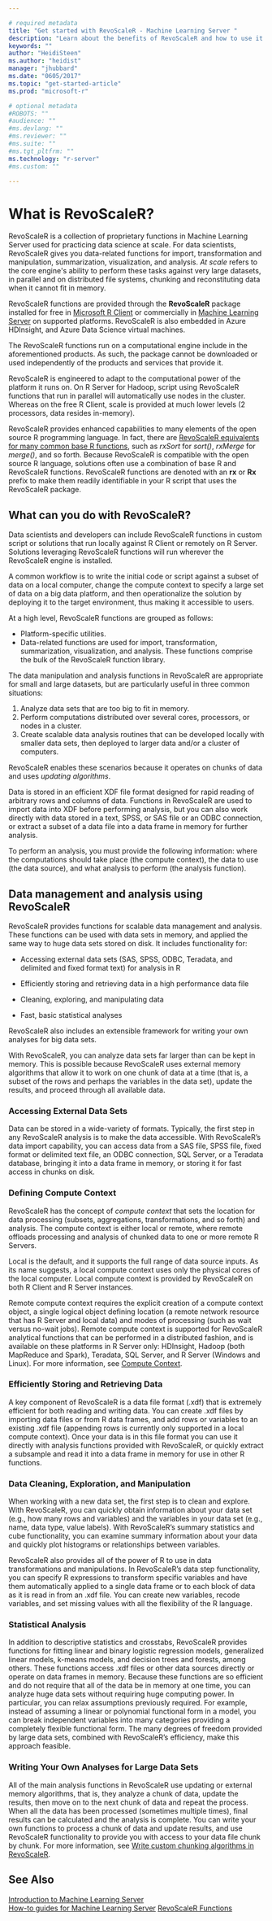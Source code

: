 ```yaml
---

# required metadata
title: "Get started with RevoScaleR - Machine Learning Server "
description: "Learn about the benefits of RevoScaleR and how to use it in custom script and code."
keywords: ""
author: "HeidiSteen"
ms.author: "heidist"
manager: "jhubbard"
ms.date: "0605/2017"
ms.topic: "get-started-article"
ms.prod: "microsoft-r"

# optional metadata
#ROBOTS: ""
#audience: ""
#ms.devlang: ""
#ms.reviewer: ""
#ms.suite: ""
#ms.tgt_pltfrm: ""
ms.technology: "r-server"
#ms.custom: ""

---
```


# What is RevoScaleR?

RevoScaleR is a collection of proprietary functions in Machine Learning Server used for practicing data science at scale. For data scientists, RevoScaleR gives you data-related functions for import, transformation and manipulation, summarization, visualization, and analysis. *At scale* refers to the core engine's ability to perform these tasks against very large datasets, in parallel and on distributed file systems, chunking and reconstituting data when it cannot fit in memory.

RevoScaleR functions are provided through the **RevoScaleR** package installed for free in [Microsoft R Client](../r-client/what-is-microsoft-r-client.md) or commercially in [Machine Learning Server](../what-is-machine-learning-server.md) on supported platforms. RevoScaleR is also embedded in Azure HDInsight, and Azure Data Science virtual machines.

The RevoScaleR functions run on a computational engine include in the aforementioned products. As such, the package cannot be downloaded or used independently of the products and services that provide it.

RevoScaleR is engineered to adapt to the computational power of the platform it runs on. On R Server for Hadoop, script using RevoScaleR functions that run in parallel will automatically use nodes in the cluster. Whereas on the free R Client, scale is provided at much lower levels (2 processors, data resides in-memory).

RevoScaleR provides enhanced capabilities to many elements of the open source R programming language. In fact, there are [RevoScaleR equivalents for many common base R functions](../r-reference/revoscaler/revoscaler-compared-to-base-r.md), such as *rxSort* for *sort()*, *rxMerge* for *merge()*, and so forth. Because RevoScaleR is compatible with the open source R language, solutions often use a combination of base R and RevoScaleR functions. RevoScaleR functions are denoted with an **rx** or **Rx** prefix to make them readily identifiable in your R script that uses the RevoScaleR package.

## What can you do with RevoScaleR?

Data scientists and developers can include RevoScaleR functions in custom script or solutions that run locally against R Client or remotely on R Server. Solutions leveraging RevoScaleR functions will run wherever the RevoScaleR engine is installed.

A common workflow is to write the initial code or script against a subset of data on a local computer, change the compute context to specify a large set of data on a big data platform, and then operationalize the solution by deploying it to the target environment, thus making it accessible to users.

At a high level, RevoScaleR functions are grouped as follows:

* Platform-specific utilities.
* Data-related functions are used for import, transformation, summarization, visualization, and analysis. These functions comprise the bulk of the RevoScaleR function library.

The data manipulation and analysis functions in RevoScaleR are appropriate for small and large datasets, but are particularly useful in three common situations:

1. Analyze data sets that are too big to fit in memory.
2. Perform computations distributed over several cores, processors, or nodes in a cluster.
3. Create scalable data analysis routines that can be developed locally with smaller data sets, then deployed to larger data and/or a cluster of computers.

RevoScaleR enables these scenarios because it operates on chunks of data and uses *updating algorithms*.

Data is stored in an efficient XDF file format designed for rapid reading of arbitrary rows and columns of data. Functions in RevoScaleR are used to import data into XDF before performing analysis, but you can also work directly with data stored in a text, SPSS, or SAS file or an ODBC connection, or extract a subset of a data file into a data frame in memory for further analysis.

To perform an analysis, you must provide the following information: where the computations should take place (the compute context), the data to use (the data source), and what analysis to perform (the analysis function). 

## Data management and analysis using RevoScaleR

RevoScaleR provides functions for scalable data management and analysis. These functions can be used with data sets in memory, and applied the same way to huge data sets stored on disk. It includes functionality for:

- Accessing external data sets (SAS, SPSS, ODBC, Teradata, and delimited and fixed format text) for analysis in R

- Efficiently storing and retrieving data in a high performance data file

- Cleaning, exploring, and manipulating data

- Fast, basic statistical analyses

RevoScaleR also includes an extensible framework for writing your own analyses for big data sets.

With RevoScaleR, you can analyze data sets far larger than can be kept in memory. This is possible because RevoScaleR uses external memory algorithms that allow it to work on one chunk of data at a time (that is, a subset of the rows and perhaps the variables in the data set), update the results, and proceed through all available data.

### Accessing External Data Sets

Data can be stored in a wide-variety of formats. Typically, the first step in any RevoScaleR analysis is to make the data accessible. With RevoScaleR’s data import capability, you can access data from a SAS file, SPSS file, fixed format or delimited text file, an ODBC connection, SQL Server, or a Teradata database, bringing it into a data frame in memory, or storing it for fast access in chunks on disk.

<a name="compute-context"></a>
### Defining Compute Context

RevoScaleR has the concept of *compute context* that sets the location for data processing (subsets, aggregations, transformations, and so forth) and analysis. The compute context is either local or remote, where remote offloads processing and analysis of chunked data to one or more remote R Servers.

Local is the default, and it supports the full range of data source inputs. As its name suggests, a local compute context uses only the physical cores of the local computer. Local compute context is provided by RevoScaleR on both R Client and R Server instances.

Remote compute context requires the explicit creation of a compute context object, a single logical object defining location (a remote network resource that has R Server and local data) and modes of processing (such as wait versus no-wait jobs). Remote compute context is supported for RevoScaleR analytical functions that can be performed in a distributed fashion, and is available on these platforms in R Server only: HDInsight, Hadoop (both MapReduce and Spark), Teradata, SQL Server, and R Server (Windows and Linux). For more information, see [Compute Context](concept-what-is-compute-context.md).

### Efficiently Storing and Retrieving Data

A key component of RevoScaleR is a data file format (.xdf) that is extremely efficient for both reading and writing data. You can create .xdf files by importing data files or from R data frames, and add rows or variables to an existing .xdf file (appending rows is currently only supported in a local compute context). Once your data is in this file format you can use it directly with analysis functions provided with RevoScaleR, or quickly extract a subsample and read it into a data frame in memory for use in other R functions.

### Data Cleaning, Exploration, and Manipulation

When working with a new data set, the first step is to clean and explore. With RevoScaleR, you can quickly obtain information about your data set (e.g., how many rows and variables) and the variables in your data set (e.g., name, data type, value labels). With RevoScaleR’s summary statistics and cube functionality, you can examine summary information about your data and quickly plot histograms or relationships between variables.

RevoScaleR also provides all of the power of R to use in data transformations and manipulations. In RevoScaleR’s data step functionality, you can specify R expressions to transform specific variables and have them automatically applied to a single data frame or to each block of data as it is read in from an .xdf file. You can create new variables, recode variables, and set missing values with all the flexibility of the R language.

### Statistical Analysis

In addition to descriptive statistics and crosstabs, RevoScaleR provides functions for fitting linear and binary logistic regression models, generalized linear models, k-means models, and decision trees and forests, among others. These functions access .xdf files or other data sources directly or operate on data frames in memory. Because these functions are so efficient and do not require that all of the data be in memory at one time, you can analyze huge data sets without requiring huge computing power. In particular, you can relax assumptions previously required. For example, instead of assuming a linear or polynomial functional form in a model, you can break independent variables into many categories providing a completely flexible functional form. The many degrees of freedom provided by large data sets, combined with RevoScaleR’s efficiency, make this approach feasible.

### Writing Your Own Analyses for Large Data Sets

All of the main analysis functions in RevoScaleR use updating or external memory algorithms, that is, they analyze a chunk of data, update the results, then move on to the next chunk of data and repeat the process. When all the data has been processed (sometimes multiple times), final results can be calculated and the analysis is complete. You can write your own functions to process a chunk of data and update results, and use RevoScaleR functionality to provide you with access to your data file chunk by chunk. For more information, see [Write custom chunking algorithms in RevoScaleR](how-to-developer-write-chunking-algorithms.md).

## See Also

 [Introduction to Machine Learning Server](../what-is-machine-learning-server.md)   
 [How-to guides for Machine Learning Server](how-to-introduction.md) 
 [RevoScaleR Functions](~/r-reference/revoscaler/revoscaler.md)   
